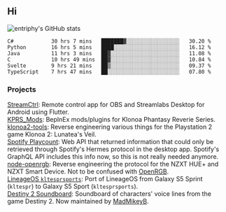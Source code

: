 ## Hi
![entriphy's GitHub stats](https://github-readme-stats.vercel.app/api?username=entriphy&show_icons=true&title_color=2196F3&bg_color=212121&text_color=FAFAFA&hide_border=true)
<!--START_SECTION:waka-->

```text
C#            30 hrs 7 mins   ███████▓░░░░░░░░░░░░░░░░░   30.20 %
Python        16 hrs 5 mins   ████░░░░░░░░░░░░░░░░░░░░░   16.12 %
Java          11 hrs 3 mins   ██▓░░░░░░░░░░░░░░░░░░░░░░   11.08 %
C             10 hrs 49 mins  ██▓░░░░░░░░░░░░░░░░░░░░░░   10.84 %
Svelte        9 hrs 21 mins   ██▒░░░░░░░░░░░░░░░░░░░░░░   09.37 %
TypeScript    7 hrs 47 mins   ██░░░░░░░░░░░░░░░░░░░░░░░   07.80 %
```

<!--END_SECTION:waka-->
### Projects
[StreamCtrl](https://play.google.com/store/apps/details?id=dev.t4ils.obs_remote): Remote control app for OBS and Streamlabs Desktop for Android using Flutter.<br>
[KPRS_Mods](https://github.com/entriphy/KPRS_Mods): BepInEx mods/plugins for Klonoa Phantasy Reverie Series.<br>
[klonoa2-tools](https://github.com/entriphy/klonoa2-tools): Reverse engineering various things for the Playstation 2 game Klonoa 2: Lunatea's Veil.<br>
[Spotify Playcount](https://github.com/entriphy/sp-playcount-librespot): Web API that returned information that could only be retrieved through Spotify's Hermes protocol in the desktop app. Spotify's GraphQL API includes this info now, so this is not really needed anymore.<br>
[node-openrgb](https://github.com/entriphy/node-openrgb): Reverse engineering the protocol for the NZXT HUE+ and NZXT Smart Device. Not to be confused with [OpenRGB](https://gitlab.com/CalcProgrammer1/OpenRGB).<br>
[LineageOS `kltesprsports`](https://github.com/entriphy/android_device_samsung_kltesprsports): Port of LineageOS from Galaxy S5 Sprint (`kltespr`) to Galaxy S5 Sport (`kltesprsports`).<br>
[Destiny 2 Soundboard](https://github.com/entriphy/Destiny2-Soundboard): Soundboard of characters' voice lines from the game Destiny 2. Now maintained by [MadMikeyB](https://github.com/MadMikeyB/Destiny2-Soundboard).
